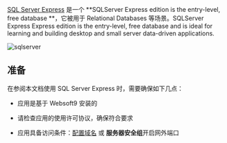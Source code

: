 [SQL Server Express](https://www.sqlserver.com/) 是一个 **SQLServer Express edition is the entry-level, free database **，它被用于 Relational Databases  等场景。SQLServer Express Express edition is the entry-level, free database and is ideal for learning and building desktop and small server data-driven applications. 


![sqlserver](https://libs.websoft9.com/Websoft9/DocsPicture/zh/sqlserver/microsoft-sql-server-express.png)


## 准备

在参阅本文档使用 SQL Server Express 时，需要确保如下几点：

- 应用是基于 Websoft9 安装的

- 请检查应用的使用许可协议，确保符合要求

- 应用具备访问条件：[配置域名](./guide/appsetdomain) 或 **服务器安全组**开启网外端口